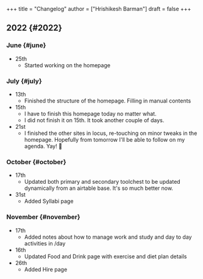 +++
title = "Changelog"
author = ["Hrishikesh Barman"]
draft = false
+++

## 2022 {#2022}


### June {#june}

-   25th
    -   Started working on the homepage


### July {#july}

-   13th
    -   Finished the structure of the homepage. Filling in manual contents
-   15th
    -   I have to finish this homepage today no matter what.
    -   I did not finish it on 15th. It took another couple of days.
-   21st
    -   I finished the other sites in locus, re-touching on minor tweaks in the homepage. Hopefully from tomorrow I'll be able to follow on my agenda. Yay! 🎊


### October {#october}

-   17th
    -   Updated both primary and secondary toolchest to be updated dynamically from an airtable base. It's so much better now.
-   31st
    -   Added Syllabi page


### November {#november}

-   17th
    -   Added notes about how to manage work and study and day to day activities in /day
-   16th
    -   Updated Food and Drink page with exercise and diet plan details
-   26th
    -   Added Hire page
